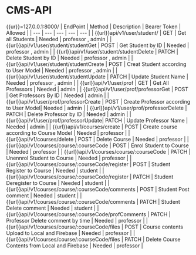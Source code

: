 # CMS-API
{{ur}}=127.0.0.1:8000/
| EndPoint | Method | Description | Bearer Token | Allowed |
| --- | --- | --- | --- | --- |
| {{url}}api/v1/user/student/ | GET | Get all Students | Needed | professor , admin |
| {{url}}api/v1/user/student/studentGet | POST | Get Student by ID | Needed | professor , admin |
| {{url}}api/v1/user/student/studentDelete | PATCH | Delete Student by ID | Needed | professor , admin |
| {{url}}api/v1/user/student/studentCreate | POST | Creat Student according to User Model | Needed | professor , admin |
| {{url}}api/v1/user/student/studentUpdate | PATCH | Update Student Name | Needed | professor , admin |
| {{url}}api/v1/user/prof | GET | Get All Professors | Needed | admin |
| {{url}}api/v1/user/prof/professorGet | POST | Get Professors By ID | Needed | admin |
| {{url}}api/v1/user/prof/professorCreate | POST | Create Professor according to User Model| Needed | admin |
| {{url}}api/v1/user/prof/professorDelete | PATCH | Delete Professor by ID | Needed | admin |
| {{url}}api/v1/user/prof/professorUpdate| PATCH | Update Professor Name | Needed | admin |
| {{url}}api/v1/courses/create | POST | Create course according to Course Model | Needed | professor |
| {{url}}api/v1/courses/delete | POST | Delete Course | Needed | professor |
| {{url}}api/v1/courses/course/:courseCode | POST | Enrol Student to Course | Needed | professor |
| {{url}}api/v1/courses/course/:courseCode | PATCH | Unennrol Student to Course | Needed | professor |
| {{url}}api/v1/courses/course/:courseCode/register | POST | Student Register to Course | Needed | student |
| {{url}}api/v1/courses/course/:courseCode/register | PATCH | Student Deregister to Course | Needed | student |
| {{url}}api/v1/courses/course/:courseCode/comments | POST | Student Post comment | Needed | student |
| {{url}}api/v1/courses/course/:courseCode/comments | PATCH | Student Delete comment | Needed | student |
| {{url}}api/v1/courses/course/:courseCode/profComments | PATCH | Professor Delete comment by time | Needed | professor |
| {{url}}api/v1/courses/course/:courseCode/files | POST | Course contents Upload to Local and Firebase | Needed | professor |
| {{url}}api/v1/courses/course/:courseCode/files | PATCH | Delete Course Contents from Local and Firebase | Needed | professor |


